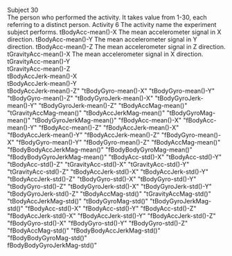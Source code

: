 Subject     30  
	The person who performed the activity. It takes value from 1-30, each referring to a distinct person.
Activity   6
	The activity name the experiment subject performs. 
tBodyAcc-mean()-X
	The mean accelerometer signal in X direction.
tBodyAcc-mean()-Y
	The mean accelerometer signal in Y direction.
tBodyAcc-mean()-Z
	The mean accelerometer signal in Z direction.
tGravityAcc-mean()-X
	The mean accelerometer signal in X direction.
tGravityAcc-mean()-Y	
tGravityAcc-mean()-Z	
tBodyAccJerk-mean()-X	
tBodyAccJerk-mean()-Y	
tBodyAccJerk-mean()-Z"	"tBodyGyro-mean()-X"	"tBodyGyro-mean()-Y"	"tBodyGyro-mean()-Z"	"tBodyGyroJerk-mean()-X"	"tBodyGyroJerk-mean()-Y"	"tBodyGyroJerk-mean()-Z"	"tBodyAccMag-mean()"	"tGravityAccMag-mean()"	"tBodyAccJerkMag-mean()"	"tBodyGyroMag-mean()"	"tBodyGyroJerkMag-mean()"	"fBodyAcc-mean()-X"	"fBodyAcc-mean()-Y"	"fBodyAcc-mean()-Z"	"fBodyAccJerk-mean()-X"	"fBodyAccJerk-mean()-Y"	"fBodyAccJerk-mean()-Z"	"fBodyGyro-mean()-X"	"fBodyGyro-mean()-Y"	"fBodyGyro-mean()-Z"	"fBodyAccMag-mean()"	"fBodyBodyAccJerkMag-mean()"	"fBodyBodyGyroMag-mean()"	"fBodyBodyGyroJerkMag-mean()"	"tBodyAcc-std()-X"	"tBodyAcc-std()-Y"	"tBodyAcc-std()-Z"	"tGravityAcc-std()-X"	"tGravityAcc-std()-Y"	"tGravityAcc-std()-Z"	"tBodyAccJerk-std()-X"	"tBodyAccJerk-std()-Y"	"tBodyAccJerk-std()-Z"	"tBodyGyro-std()-X"	"tBodyGyro-std()-Y"	"tBodyGyro-std()-Z"	"tBodyGyroJerk-std()-X"	"tBodyGyroJerk-std()-Y"	"tBodyGyroJerk-std()-Z"	"tBodyAccMag-std()"	"tGravityAccMag-std()"	"tBodyAccJerkMag-std()"	"tBodyGyroMag-std()"	"tBodyGyroJerkMag-std()"	"fBodyAcc-std()-X"	"fBodyAcc-std()-Y"	"fBodyAcc-std()-Z"	"fBodyAccJerk-std()-X"	"fBodyAccJerk-std()-Y"	"fBodyAccJerk-std()-Z"	"fBodyGyro-std()-X"	"fBodyGyro-std()-Y"	"fBodyGyro-std()-Z"	"fBodyAccMag-std()"	"fBodyBodyAccJerkMag-std()"	"fBodyBodyGyroMag-std()"	
fBodyBodyGyroJerkMag-std()"

